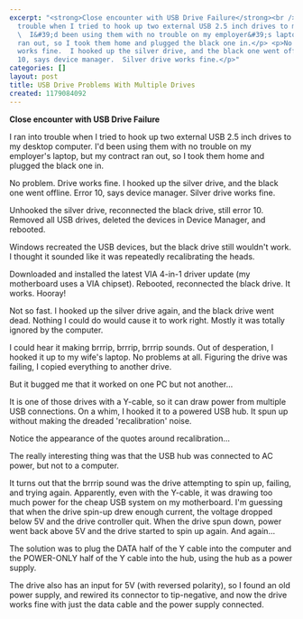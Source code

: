 ```yaml
---
excerpt: "<strong>Close encounter with USB Drive Failure</strong><br /> <p>I ran into
  trouble when I tried to hook up two external USB 2.5 inch drives to my desktop computer.
  \  I&#39;d been using them with no trouble on my employer&#39;s laptop, but my contract
  ran out, so I took them home and plugged the black one in.</p> <p>No problem.  Drive
  works fine.  I hooked up the silver drive, and the black one went offline.  Error
  10, says device manager.  Silver drive works fine.</p>"
categories: []
layout: post
title: USB Drive Problems With Multiple Drives
created: 1179084092
---
```

<strong>Close encounter with USB Drive Failure</strong><br /> <p>I ran into trouble when I tried to hook up two external USB 2.5 inch drives to my desktop computer.   I&#39;d been using them with no trouble on my employer&#39;s laptop, but my contract ran out, so I took them home and plugged the black one in.</p> <p>No problem.  Drive works fine.  I hooked up the silver drive, and the black one went offline.  Error 10, says device manager.  Silver drive works fine.</p> <p>Unhooked the silver drive, reconnected the black drive, still error 10.  Removed all USB drives, deleted the devices in Device Manager, and rebooted. </p> <p>Windows recreated the USB devices, but the black drive still wouldn&#39;t work.  I thought it sounded like it was repeatedly recalibrating the heads.</p> <p>Downloaded and installed the latest VIA 4-in-1 driver update (my motherboard uses a VIA chipset).  Rebooted, reconnected the black drive. It works.  Hooray!</p> <p>Not so fast.  I hooked up the silver drive again, and the black drive went dead.  Nothing I could do would cause it to work right.  Mostly it was totally ignored by the computer.</p> <p>I could hear it making brrrip, brrrip, brrrip sounds.  Out of desperation, I hooked it up to my wife&#39;s laptop.  No problems at all.  Figuring the drive was failing, I copied everything to another drive.</p> <p>But it bugged me that it worked on one PC but not another...</p> <p>It is one of those drives with a Y-cable, so it can draw power from multiple USB connections.  On a whim, I hooked it to a powered USB hub.  It spun up without making the dreaded &#39;recalibration&#39; noise.</p> <p>Notice the appearance of the quotes around recalibration...</p> <p>The really interesting thing was that the USB hub was connected to AC power, but not to a computer.</p> <p>It turns out that the brrrip sound was the drive attempting to spin up, failing, and trying again.  Apparently, even with the Y-cable, it was drawing too much power for the cheap USB system on my motherboard.  I&#39;m guessing that when the drive spin-up drew enough current, the voltage dropped below 5V and the drive controller quit.  When the drive spun down, power went back above 5V and the drive started to spin up again.  And again...</p> <p>The solution was to plug the DATA half of the Y cable into the computer and the POWER-ONLY half of the Y cable into the hub, using the hub as a power supply.</p> <p>The drive also has an input for 5V (with reversed polarity), so I found an old power supply, and rewired its connector to tip-negative, and now the drive works fine with just the data cable and the power supply connected. </p>
